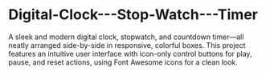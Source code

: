 # Digital-Clock---Stop-Watch---Timer
A sleek and modern digital clock, stopwatch, and countdown timer—all neatly arranged side-by-side in responsive, colorful boxes. This project features an intuitive user interface with icon-only control buttons for play, pause, and reset actions, using Font Awesome icons for a clean look.

